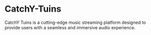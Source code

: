 # CatchY-Tuins
CatchY Tuins is a cutting-edge music streaming platform designed to provide users with a seamless and immersive audio experience.
